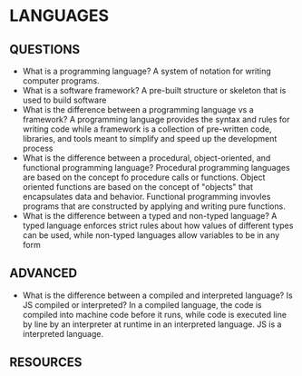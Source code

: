 # LANGUAGES

## QUESTIONS

- What is a programming language?
  A system of notation for writing computer programs.
- What is a software framework?
  A pre-built structure or skeleton that is used to build software
- What is the difference between a programming language vs a framework?
  A programming language provides the syntax and rules for writing code while a framework is a collection of pre-written code, libraries, and tools meant to simplify and speed up the development process
- What is the difference between a procedural, object-oriented, and functional programming language?
  Procedural programming languages are based on the concept fo procedure calls or functions. Object oriented functions are based on the concept of "objects" that encapsulates data and behavior. Functional programming invovles programs that are constructed by applying and writing pure functions.
- What is the difference between a typed and non-typed language?
  A typed language enforces strict rules about how values of different types can be used, while non-typed languages allow variables to be in any form

## ADVANCED

- What is the difference between a compiled and interpreted language? Is JS compiled or interpreted?
  In a compiled language, the code is compiled into machine code before it runs, while code is executed line by line by an interpreter at runtime in an interpreted language. JS is a interpreted language.

## RESOURCES
